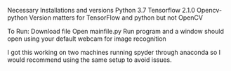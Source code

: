 Necessary Installations and versions
Python 3.7
Tensorflow 2.1.0
Opencv-python
Version matters for TensorFlow and python but not OpenCV

To Run:
Download file
Open mainfile.py
Run program and a window should open using your default webcam for image recognition

I got this working on two machines running spyder through anaconda so I would recommend using the same setup to avoid issues.
